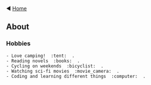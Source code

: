 :arrow_backward:  [Home](../index.markdown)
## About

### Hobbies
    - Love camping!  :tent:  .
    - Reading novels  :books:  .
    - Cycling on weekends  :bicyclist:  .
    - Watching sci-fi movies  :movie_camera:  .
    - Coding and learning different things  :computer:  .
